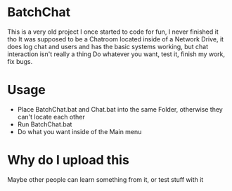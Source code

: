 # BatchChat
This is a very old project I once started to code for fun, I never finished it tho
It was supposed to be a Chatroom located inside of a Network Drive, it does log chat and users and has the basic systems working, but chat interaction isn't really a thing
Do whatever you want, test it, finish my work, fix bugs.

# Usage
- Place BatchChat.bat and Chat.bat into the same Folder, otherwise they can't locate each other
- Run BatchChat.bat
- Do what you want inside of the Main menu

# Why do I upload this
Maybe other people can learn something from it, or test stuff with it


